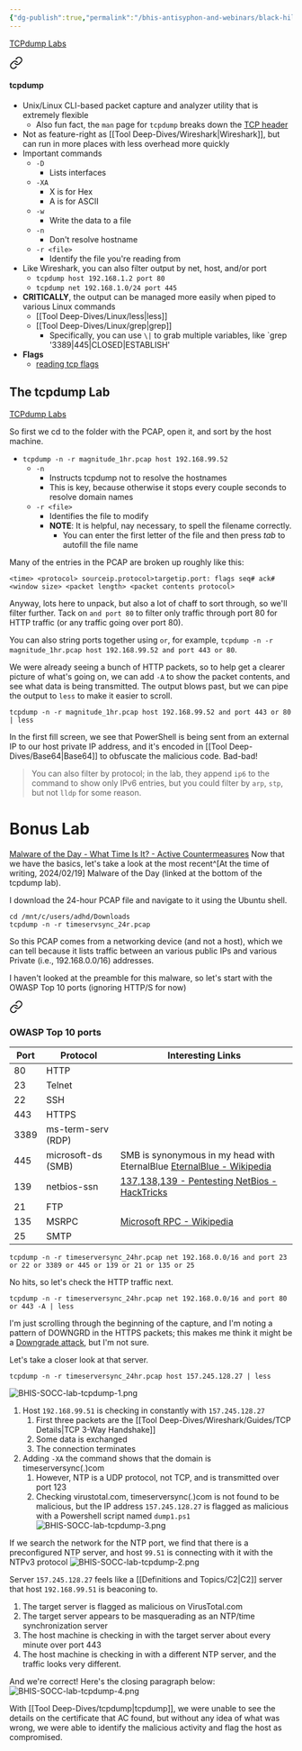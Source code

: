 ```yaml
---
{"dg-publish":true,"permalink":"/bhis-antisyphon-and-webinars/black-hills-soc-core/labs/bhis-socc-lab-tcpdump/"}
---
```


 [TCPdump Labs](https://github.com/strandjs/IntroLabs/blob/master/IntroClassFiles/Tools/IntroClass/TCPDump/TCPDump.md)


<div class="transclusion internal-embed is-loaded"><a class="markdown-embed-link" href="/tool-deep-dives/tcpdump/#tcpdump" aria-label="Open link"><svg xmlns="http://www.w3.org/2000/svg" width="24" height="24" viewBox="0 0 24 24" fill="none" stroke="currentColor" stroke-width="2" stroke-linecap="round" stroke-linejoin="round" class="svg-icon lucide-link"><path d="M10 13a5 5 0 0 0 7.54.54l3-3a5 5 0 0 0-7.07-7.07l-1.72 1.71"></path><path d="M14 11a5 5 0 0 0-7.54-.54l-3 3a5 5 0 0 0 7.07 7.07l1.71-1.71"></path></svg></a><div class="markdown-embed">



#### tcpdump
- Unix/Linux CLI-based packet capture and analyzer utility that is extremely flexible
	- Also fun fact, the `man` page for `tcpdump` breaks down the [TCP header](https://ccnadefinitions.com/ccna/20-definitions/tcp/) 
- Not as feature-right as [[Tool Deep-Dives/Wireshark\|Wireshark]], but can run in more places with less overhead more quickly
- Important commands
	- `-D`
		- Lists interfaces
	- `-XA`
		- X is for Hex
		- A is for ASCII
	- `-w`
		- Write the data to a file
	- `-n`
		- Don't resolve hostname
	- `-r <file>`
		- Identify the file you're reading from
- Like Wireshark, you can also filter output by net, host, and/or port
	- `tcpdump host 192.168.1.2 port 80`
	- `tcpdump net 192.168.1.0/24 port 445`
- **CRITICALLY**, the output can be managed more easily when piped to various Linux commands
	- [[Tool Deep-Dives/Linux/less\|less]]
	- [[Tool Deep-Dives/Linux/grep\|grep]]
		- Specifically, you can use `\|` to grab multiple variables, like `grep '3389\|445\|CLOSED\|ESTABLISH'
- **Flags**
	- [reading tcp flags](https://gist.github.com/tuxfight3r/9ac030cb0d707bb446c7)


</div></div>


## The tcpdump Lab
 [TCPdump Labs](https://github.com/strandjs/IntroLabs/blob/master/IntroClassFiles/Tools/IntroClass/TCPDump/TCPDump.md)


So first we cd to the folder with the PCAP, open it, and sort by the host machine.
- `tcpdump -n -r magnitude_1hr.pcap host 192.168.99.52`
	- `-n` 
		- Instructs tcpdump not to resolve the hostnames
		- This is key, because otherwise it stops every couple seconds to resolve domain names
	- `-r <file>` 
		- Identifies the file to modify
		- **NOTE**: It is helpful, nay necessary, to spell the filename correctly.
			- You can enter the first letter of the file and then press *tab* to autofill the file name

Many of the entries in the PCAP are broken up roughly like this:

`<time> <protocol> sourceip.protocol>targetip.port: flags seq# ack# <window size> <packet length> <packet contents protocol>`

Anyway, lots here to unpack, but also a lot of chaff to sort through, so we'll filter further. Tack on `and port 80` to filter only traffic through port 80 for HTTP traffic (or any traffic going over port 80).

You can also string ports together using `or`, for example, `tcpdump -n -r magnitude_1hr.pcap host 192.168.99.52 and port 443 or 80`.

We were already seeing a bunch of HTTP packets, so to help get a clearer picture of what's going on, we can add `-A` to show the packet contents, and see what data is being transmitted. The output blows past, but we can pipe the output to `less` to make it easier to scroll.

`tcpdump -n -r magnitude_1hr.pcap host 192.168.99.52 and port 443 or 80 | less`

In the first fill screen, we see that PowerShell is being sent from an external IP to our host private IP address, and it's encoded in [[Tool Deep-Dives/Base64\|Base64]] to obfuscate the malicious code. Bad-bad!

> You can also filter by protocol; in the lab, they append `ip6` to the command to show only IPv6 entries, but you could filter by `arp`, `stp`, but not `lldp` for some reason.

# Bonus Lab
[Malware of the Day - What Time Is It? - Active Countermeasures](https://www.activecountermeasures.com/malware-of-the-day-what-time-is-it/)
Now that we have the basics, let's take a look at the most recent^[At the time of writing, 2024/02/19] Malware of the Day (linked at the bottom of the tcpdump lab).

I download the 24-hour PCAP file and navigate to it using the Ubuntu shell.

```Shell
cd /mnt/c/users/adhd/Downloads
tcpdump -n -r timeservsync_24r.pcap
```

So this PCAP comes from a networking device (and not a host), which we can tell because it lists traffic between an various public IPs and various Private (i.e., 192.168.0.0/16) addresses.

I haven't looked at the preamble for this malware, so let's start with the OWASP Top 10 ports (ignoring HTTP/S for now)


<div class="transclusion internal-embed is-loaded"><a class="markdown-embed-link" href="/bhis-antisyphon-and-webinars/black-hills-soc-core/topics/socc-01-networking-and-pca-ps/#owasp-top-10-ports" aria-label="Open link"><svg xmlns="http://www.w3.org/2000/svg" width="24" height="24" viewBox="0 0 24 24" fill="none" stroke="currentColor" stroke-width="2" stroke-linecap="round" stroke-linejoin="round" class="svg-icon lucide-link"><path d="M10 13a5 5 0 0 0 7.54.54l3-3a5 5 0 0 0-7.07-7.07l-1.72 1.71"></path><path d="M14 11a5 5 0 0 0-7.54-.54l-3 3a5 5 0 0 0 7.07 7.07l1.71-1.71"></path></svg></a><div class="markdown-embed">



### OWASP Top 10 ports
| Port | Protocol | Interesting Links |
| ---- | ---- | ---- |
| 80 | HTTP |  |
| 23 | Telnet |  |
| 22 | SSH |  |
| 443 | HTTPS |  |
| 3389 | ms-term-serv (RDP) |  |
| 445 | microsoft-ds (SMB) | SMB is synonymous in my head with EternalBlue [EternalBlue - Wikipedia](https://en.wikipedia.org/wiki/EternalBlue) |
| 139 | netbios-ssn | [137,138,139 - Pentesting NetBios - HackTricks](https://book.hacktricks.xyz/network-services-pentesting/137-138-139-pentesting-netbios) |
| 21 | FTP |  |
| 135 | MSRPC | [Microsoft RPC - Wikipedia](https://en.wikipedia.org/wiki/Microsoft_RPC) |
| 25 | SMTP |  |

</div></div>


`tcpdump -n -r timeserversync_24hr.pcap net 192.168.0.0/16 and port 23 or 22 or 3389 or 445 or 139 or 21 or 135 or 25`

No hits, so let's check the HTTP traffic next.

`tcpdump -n -r timeserversync_24hr.pcap net 192.168.0.0/16 and port 80 or 443 -A | less`

I'm just scrolling through the beginning of the capture, and I'm noting a pattern of DOWNGRD in the HTTPS packets; this makes me think it might be a [Downgrade attack](https://www.crowdstrike.com/cybersecurity-101/attack-types/downgrade-attacks/), but I'm not sure.

Let's take a closer look at that server.

`tcpdump -n -r timeserversync_24hr.pcap host 157.245.128.27 | less`

![BHIS-SOCC-lab-tcpdump-1.png](/img/user/Attachments/BHIS-SOCC-lab-tcpdump-1.png)

1. Host `192.168.99.51` is checking in constantly with `157.245.128.27`
	1. First three packets are the [[Tool Deep-Dives/Wireshark/Guides/TCP Details\|TCP 3-Way Handshake]]
	2. Some data is exchanged
	3. The connection terminates
2. Adding `-XA` the command shows that the domain is timeserversync(.)com
	1. However, NTP is a UDP protocol, not TCP, and is transmitted over port 123
	2. Checking virustotal.com, timeserversync(.)com is not found to be malicious, but the IP address `157.245.128.27` is flagged as malicious with a Powershell script named `dump1.ps1`
 ![BHIS-SOCC-lab-tcpdump-3.png](/img/user/Attachments/BHIS-SOCC-lab-tcpdump-3.png)

If we search the network for the NTP port, we find that there is a preconfigured NTP server, and host `99.51` is connecting with it with the NTPv3 protocol
![BHIS-SOCC-lab-tcpdump-2.png](/img/user/Attachments/BHIS-SOCC-lab-tcpdump-2.png)

Server `157.245.128.27` feels like a [[Definitions and Topics/C2\|C2]] server that host `192.168.99.51` is beaconing to.
1. The target server is flagged as malicious on VirusTotal.com
2. The target server appears to be masquerading as an NTP/time synchronization server
3. The host machine is checking in with the target server about every minute over port 443
4. The host machine is checking in with a different NTP server, and the traffic looks very different.

And we're correct! Here's the closing paragraph below:
![BHIS-SOCC-lab-tcpdump-4.png](/img/user/Attachments/BHIS-SOCC-lab-tcpdump-4.png)

With [[Tool Deep-Dives/tcpdump\|tcpdump]], we were unable to see the details on the certificate that AC found, but without any idea of what was wrong, we were able to identify the malicious activity and flag the host as compromised.
